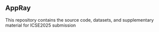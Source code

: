 ## AppRay

This repository contains the source code, datasets, and supplementary material for ICSE2025 submission

